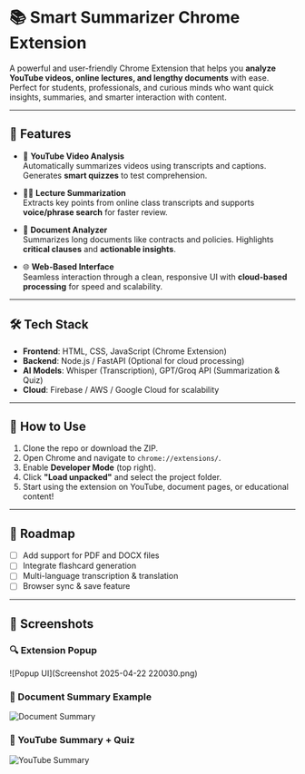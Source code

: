 # 📚 Smart Summarizer Chrome Extension

A powerful and user-friendly Chrome Extension that helps you **analyze YouTube videos, online lectures, and lengthy documents** with ease. Perfect for students, professionals, and curious minds who want quick insights, summaries, and smarter interaction with content.

---

## 🚀 Features

- 🎥 **YouTube Video Analysis**  
  Automatically summarizes videos using transcripts and captions. Generates **smart quizzes** to test comprehension.

- 🧑‍🏫 **Lecture Summarization**  
  Extracts key points from online class transcripts and supports **voice/phrase search** for faster review.

- 📄 **Document Analyzer**  
  Summarizes long documents like contracts and policies. Highlights **critical clauses** and **actionable insights**.

- 🌐 **Web-Based Interface**  
  Seamless interaction through a clean, responsive UI with **cloud-based processing** for speed and scalability.

---

## 🛠️ Tech Stack

- **Frontend**: HTML, CSS, JavaScript (Chrome Extension)
- **Backend**: Node.js / FastAPI (Optional for cloud processing)
- **AI Models**: Whisper (Transcription), GPT/Groq API (Summarization & Quiz)
- **Cloud**: Firebase / AWS / Google Cloud for scalability

---

## 🧪 How to Use

1. Clone the repo or download the ZIP.
2. Open Chrome and navigate to `chrome://extensions/`.
3. Enable **Developer Mode** (top right).
4. Click **"Load unpacked"** and select the project folder.
5. Start using the extension on YouTube, document pages, or educational content!

---

## 📌 Roadmap

- [ ] Add support for PDF and DOCX files  
- [ ] Integrate flashcard generation  
- [ ] Multi-language transcription & translation  
- [ ] Browser sync & save feature  

---

## 📸 Screenshots

### 🔍 Extension Popup
![Popup UI](Screenshot 2025-04-22 220030.png)

### 📑 Document Summary Example
![Document Summary](assets/screenshot2.png)

### 🎥 YouTube Summary + Quiz
![YouTube Summary](assets/screenshot3.png)



